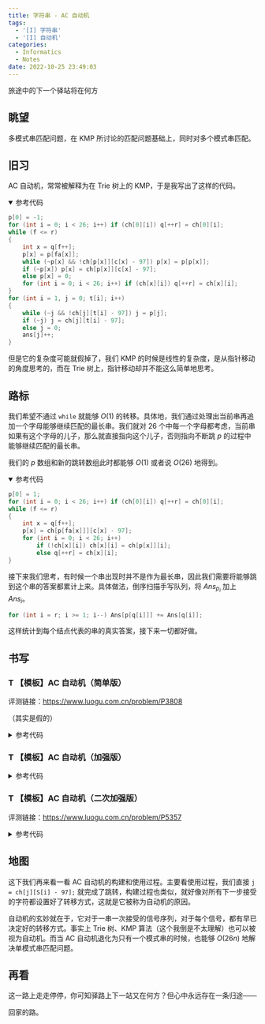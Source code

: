```yaml
---
title: 字符串 - AC 自动机
tags:
  - '[I] 字符串'
  - '[I] 自动机'
categories:
  - Informatics
  - Notes
date: 2022-10-25 23:49:03
---
```



旅途中的下一个驿站将在何方

<!--more-->

## 眺望

多模式串匹配问题，在 KMP 所讨论的匹配问题基础上，同时对多个模式串匹配。

## 旧习

AC 自动机，常常被解释为在 Trie 树上的 KMP，于是我写出了这样的代码。

<details class="note" open>
  <summary>参考代码</summary>

```cpp
p[0] = -1;
for (int i = 0; i < 26; i++) if (ch[0][i]) q[++r] = ch[0][i];
while (f <= r)
{
    int x = q[f++];
    p[x] = p[fa[x]];
    while (~p[x] && !ch[p[x]][c[x] - 97]) p[x] = p[p[x]];
    if (~p[x]) p[x] = ch[p[x]][c[x] - 97];
    else p[x] = 0;
    for (int i = 0; i < 26; i++) if (ch[x][i]) q[++r] = ch[x][i];
}
for (int i = 1, j = 0; t[i]; i++)
{
    while (~j && !ch[j][t[i] - 97]) j = p[j];
    if (~j) j = ch[j][t[i] - 97];
    else j = 0;
    ans[j]++;
}
```

</details>

但是它的复杂度可能就假掉了，我们 KMP 的时候是线性的复杂度，是从指针移动的角度思考的，而在 Trie 树上，指针移动却并不能这么简单地思考。

## 路标

我们希望不通过 ``while`` 就能够 $O(1)$ 的转移。具体地，我们通过处理出当前串再追加一个字母能够继续匹配的最长串。我们就对 $26$ 个中每一个字母都考虑，当前串如果有这个字母的儿子，那么就直接指向这个儿子，否则指向不断跳 $p$ 的过程中能够继续匹配的最长串。

我们的 $p$ 数组和新的跳转数组此时都能够 $O(1)$ 或者说 $O(26)$ 地得到。

<details class="note" open>
  <summary>参考代码</summary>

```cpp
p[0] = 1;
for (int i = 0; i < 26; i++) if (ch[0][i]) q[++r] = ch[0][i];
while (f <= r)
{
    int x = q[f++];
    p[x] = ch[p[fa[x]]][c[x] - 97];
    for (int i = 0; i < 26; i++)
        if (!ch[x][i]) ch[x][i] = ch[p[x]][i];
        else q[++r] = ch[x][i];
}
```

</details>

接下来我们思考，有时候一个串出现时并不是作为最长串，因此我们需要将能够跳到这个串的答案都累计上来。具体做法，倒序扫描手写队列，将 $Ans_{p_i}$ 加上 $Ans_i$。

```cpp
for (int i = r; i >= 1; i--) Ans[p[q[i]]] += Ans[q[i]];
```

这样统计到每个结点代表的串的真实答案，接下来一切都好做。

## 书写

### T 【模板】AC 自动机（简单版）

评测链接：<https://www.luogu.com.cn/problem/P3808>

（其实是假的）

<details class="note">
  <summary>参考代码</summary>

```cpp
#include <cstdio>
#include <cstring>

int n;
char s[1000005], t[1000005];

int ch[1000005][26], fa[1000005], tot = 0;
char c[1000005];
int h[1000005], nxt[1000005];

void add(char *s, int d)
{
    int idx = 0;
    for (int i = 1; s[i]; i++)
    {
        if (!ch[idx][s[i] - 97]) ch[idx][s[i] - 97] = ++tot, c[tot] = s[i], fa[tot] = idx;
        idx = ch[idx][s[i] - 97];
    }
    nxt[d] = h[idx];
    h[idx] = d;
}

int q[1000005], f = 1, r = 0;

int p[1000005];

int ans[1000005], Ans = 0;

int main()
{
    scanf("%d", &n);
    for (int i = 1; i <= n; i++)
    {
        scanf("%s", s + 1);
        add(s, i);
    }

    p[0] = -1;
    for (int i = 0; i < 26; i++) if (ch[0][i]) q[++r] = ch[0][i];
    while (f <= r)
    {
        int x = q[f++];
        p[x] = p[fa[x]];
        while (~p[x] && !ch[p[x]][c[x] - 97]) p[x] = p[p[x]];
        if (~p[x]) p[x] = ch[p[x]][c[x] - 97];
        else p[x] = 0;
        for (int i = 0; i < 26; i++) if (ch[x][i]) q[++r] = ch[x][i];
    }

    scanf("%s", t + 1);
    for (int i = 1, j = 0; t[i]; i++)
    {
        while (~j && !ch[j][t[i] - 97]) j = p[j];
        if (~j) j = ch[j][t[i] - 97];
        else j = 0;
        ans[j]++;
    }

    for (int i = r; i >= 1; i--) ans[p[i]] += ans[i];

    for (int i = 1; i <= r; i++) if (ans[i]) for (int j = h[i]; j; j = nxt[j]) Ans++;
    
    printf("%d\n", Ans);

    return 0;
}
```

</details>

### T 【模板】AC 自动机（加强版）

<details class="note">
  <summary>参考代码</summary>

评测链接：<https://www.luogu.com.cn/problem/P3796>

```cpp
#include <cstdio>
#include <cstring>
#include <algorithm>

using namespace std;

int N;
char S[155][75], T[1000005];

int ch[11000][26], fa[11000], tot = 1;
char c[11000];

int dx[155];

int add(char *s)
{
    int idx = 0;
    for (int i = 1; s[i]; i++)
    {
        if (!ch[idx][s[i] - 97]) ch[idx][s[i] - 97] = ++tot, fa[tot] = idx, c[tot] = s[i];
        idx = ch[idx][s[i] - 97];
    }
    return idx;
}

int q[11000], f = 1, r = 0;

int p[11000];

int Ans[11000], b[155];

bool cmp(int x, int y) { return Ans[dx[x]] > Ans[dx[y]] || Ans[dx[x]] == Ans[dx[y]] && x < y; }

int main()
{
    for (;;)
    {
        scanf("%d", &N);
        if (!N) return 0;

        memset(ch, 0, sizeof ch);
        memset(Ans, 0, sizeof Ans);
        tot = 1;
        f = 1, r = 0;

        for (int i = 1; i <= N; i++)
        {
            scanf("%s", S[i] + 1);
            dx[i] = add(S[i]);
            b[i] = i;
        }

        p[0] = 1;
        for (int i = 0; i < 26; i++) if (ch[0][i]) q[++r] = ch[0][i];
        while (f <= r)
        {
            int x = q[f++];
            p[x] = ch[p[fa[x]]][c[x] - 97];
            for (int i = 0; i < 26; i++)
                if (!ch[x][i]) ch[x][i] = ch[p[x]][i];
                else q[++r] = ch[x][i];
        }

        scanf("%s", T + 1);
        for (int i = 1, j = 0; T[i]; i++)
        {
            j = ch[j][T[i] - 97];
            Ans[j]++;
        }

        for (int i = r; i >= 1; i--) Ans[p[q[i]]] += Ans[q[i]];
        
        sort(b + 1, b + N + 1, cmp);
        printf("%d\n", Ans[dx[b[1]]]);
        for (int i = 1; i <= N && Ans[dx[b[i]]] == Ans[dx[b[1]]]; i++) puts(S[b[i]] + 1);
    }
}
```

</details>

### T 【模板】AC 自动机（二次加强版）

评测链接：<https://www.luogu.com.cn/problem/P5357>

<details class="note">
  <summary>参考代码</summary>

```cpp
#include <cstdio>

int n, dx[200005];
char T[200005], S[2000005];

int ch[200005][26], fa[200005], ct[200005], tot = 1;

int add(char *s)
{
    int idx = 0;
    for (int i = 1; s[i]; i++)
    {
        if (!ch[idx][s[i] - 97]) ch[idx][s[i] - 97] = ++tot, fa[tot] = idx, ct[tot] = s[i] - 97;
        idx = ch[idx][s[i] - 97];
    }
    return idx;
}

int p[200005];

int q[200005], f = 1, r = 0;

int Ans[200005];

int main()
{
    scanf("%d", &n);
    for (int i = 1; i <= n; i++)
    {
        scanf("%s", T + 1);
        dx[i] = add(T);
    }

    p[0] = 1;
    for (int i = 0; i < 26; i++) if (ch[0][i]) q[++r] = ch[0][i];
    while (f <= r)
    {
        int x = q[f++];
        p[x] = ch[p[fa[x]]][ct[x]];
        for (int i = 0; i < 26; i++)
            if (ch[x][i]) q[++r] = ch[x][i];
            else ch[x][i] = ch[p[x]][i];
    }

    scanf("%s", S + 1);
    for (int i = 1, j = 0; S[i]; i++)
    {
        j = ch[j][S[i] - 97];
        Ans[j]++;
    }

    for (int i = r; i >= 2; i--) Ans[p[q[i]]] += Ans[q[i]];

    for (int i = 1; i <= n; i++) printf("%d\n", Ans[dx[i]]);

    return 0;
}
```

</details>

## 地图

这下我们再来看一看 AC 自动机的构建和使用过程。主要看使用过程，我们直接 ``j = ch[j][S[i] - 97];`` 就完成了跳转，构建过程也类似，就好像对所有下一步接受的字符都设置好了转移方式，这就是它被称为自动机的原因。

自动机的玄妙就在于，它对于一串一次接受的信号序列，对于每个信号，都有早已决定好的转移方式。事实上 Trie 树、KMP 算法（这个我倒是不太理解）也可以被视为自动机。而当 AC 自动机退化为只有一个模式串的时候，也能够 $O(26n)$ 地解决单模式串匹配问题。

## 再看

这一路上走走停停，你可知驿路上下一站又在何方？但心中永远存在一条归途——

回家的路。
